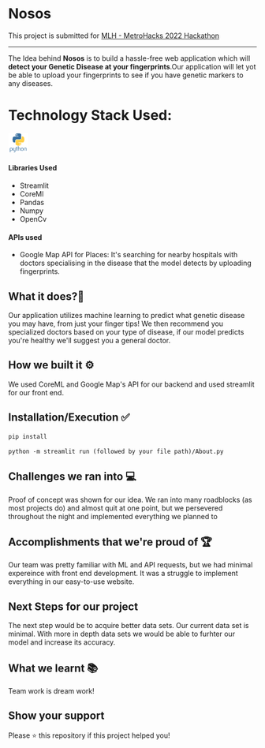 # Nosos


This project is submitted for [MLH - MetroHacks 2022 Hackathon](https://metrohacks-2022.devpost.com/)

---

The Idea behind **Nosos** is to build a hassle-free web application which will **detect your Genetic Disease at your fingerprints**.Our application will let yot be able to upload your fingerprints to see if you have genetic markers to any diseases.

# Technology Stack Used:
<a href="#" target="_blank" rel="noreferrer"> <img src="https://raw.githubusercontent.com/devicons/devicon/master/icons/python/python-original-wordmark.svg" alt="html5" width="40" height="40"/> </a>

#### Libraries Used 
- Streamlit
- CoreMl
- Pandas
- Numpy
- OpenCv

#### APIs used
- Google Map API for Places: It's searching for nearby hospitals with doctors specialising in the disease that the model detects by uploading fingerprints.

## What it does?🤔
Our application utilizes machine learning to predict what genetic disease you may have, from just your finger tips! We then recommend you specialized doctors based on your type of disease, if our model predicts you're healthy we'll suggest you a general doctor.


## How we built it ⚙️
We used CoreML and Google Map's API for our backend and used streamlit for our front end.


## Installation/Execution ✅

```
pip install
```

```
python -m streamlit run (followed by your file path)/About.py
```

## Challenges we ran into 💻
Proof of concept was shown for our idea. We ran into many roadblocks (as most projects do) and almost quit at one point,
but we persevered throughout the night and implemented everything we planned to


## Accomplishments that we're proud of 🏆
Our team was pretty familiar with ML and API requests, but we had minimal expereince with front end development.
It was a struggle to implement everything in our easy-to-use website.


## Next Steps for our project
The next step would be to acquire better data sets. Our current data set is minimal. With more in depth data sets we would be
able to furhter our model and increase its accuracy.


## What we learnt 📚
Team work is dream work!

## Show your support

Please ⭐️ this repository if this project helped you!

